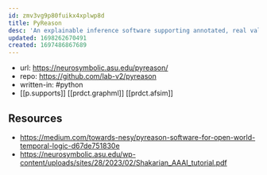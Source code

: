 ```yaml
---
id: zmv3vg9p80fuikx4xplwp8d
title: PyReason
desc: 'An explainable inference software supporting annotated, real valued, graph based and temporal logic '
updated: 1698262670491
created: 1697486867689
---
```


- url: https://neurosymbolic.asu.edu/pyreason/
- repo: https://github.com/lab-v2/pyreason
- written-in: #python
- [[p.supports]] [[prdct.graphml]] [[prdct.afsim]]

## Resources

- https://medium.com/towards-nesy/pyreason-software-for-open-world-temporal-logic-d67de751830e
- https://neurosymbolic.asu.edu/wp-content/uploads/sites/28/2023/02/Shakarian_AAAI_tutorial.pdf